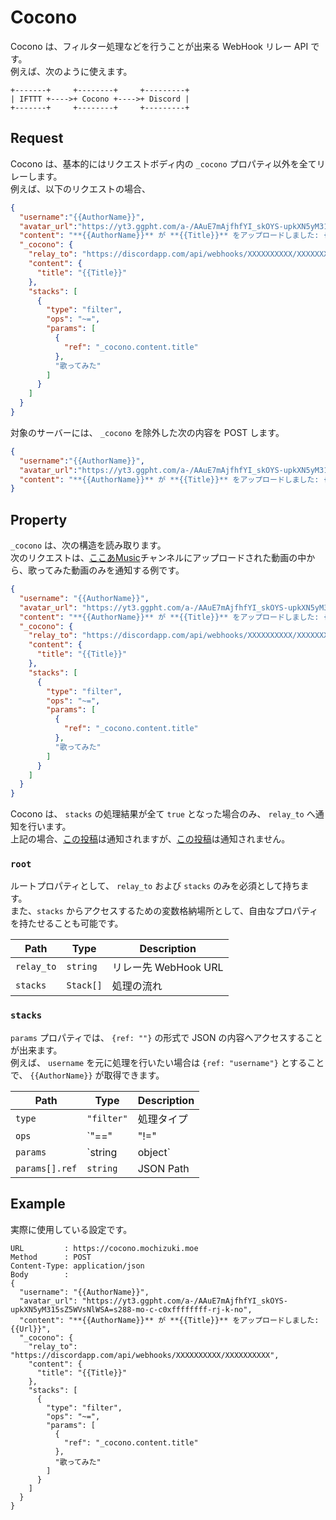 # Cocono

Cocono は、フィルター処理などを行うことが出来る WebHook リレー API です。  
例えば、次のように使えます。

```
+-------+     +--------+     +---------+
| IFTTT +---->+ Cocono +---->+ Discord |
+-------+     +--------+     +---------+
```


## Request

Cocono は、基本的にはリクエストボディ内の `_cocono` プロパティ以外を全てリレーします。  
例えば、以下のリクエストの場合、

```json
{
  "username":"{{AuthorName}}",
  "avatar_url":"https://yt3.ggpht.com/a-/AAuE7mAjfhfYI_skOYS-upkXN5yM315sZ5WVsNlWSA=s288-mo-c-c0xffffffff-rj-k-no",
  "content": "**{{AuthorName}}** が **{{Title}}** をアップロードしました: {{Url}}",
  "_cocono": {
    "relay_to": "https://discordapp.com/api/webhooks/XXXXXXXXXX/XXXXXXXXXX",
    "content": {
      "title": "{{Title}}"
    },
    "stacks": [
      {
        "type": "filter",
        "ops": "~=",
        "params": [
          {
            "ref": "_cocono.content.title"
          },
          "歌ってみた"
        ]
      }
    ]
  }
}
```

対象のサーバーには、 `_cocono` を除外した次の内容を POST します。

```json
{
  "username":"{{AuthorName}}",
  "avatar_url":"https://yt3.ggpht.com/a-/AAuE7mAjfhfYI_skOYS-upkXN5yM315sZ5WVsNlWSA=s288-mo-c-c0xffffffff-rj-k-no",
  "content": "**{{AuthorName}}** が **{{Title}}** をアップロードしました: {{Url}}"
}
```


## Property

`_cocono` は、次の構造を読み取ります。  
次のリクエストは、[ここあMusic](https://www.youtube.com/channel/UCCebk1_w5oiMUTRxdNJq0sA)チャンネルにアップロードされた動画の中から、歌ってみた動画のみを通知する例です。  

```json
{
  "username": "{{AuthorName}}",
  "avatar_url": "https://yt3.ggpht.com/a-/AAuE7mAjfhfYI_skOYS-upkXN5yM315sZ5WVsNlWSA=s288-mo-c-c0xffffffff-rj-k-no",
  "content": "**{{AuthorName}}** が **{{Title}}** をアップロードしました: {{Url}}",
  "_cocono": {
    "relay_to": "https://discordapp.com/api/webhooks/XXXXXXXXXX/XXXXXXXXXX",
    "content": {
      "title": "{{Title}}"
    },
    "stacks": [
      {
        "type": "filter",
        "ops": "~=",
        "params": [
          {
            "ref": "_cocono.content.title"
          },
          "歌ってみた"
        ]
      }
    ]
  }
}
```

Cocono は、 `stacks` の処理結果が全て `true` となった場合のみ、 `relay_to` へ通知を行います。  
上記の場合、[この投稿](https://www.youtube.com/watch?v=yOYEKiiFJCw)は通知されますが、[この投稿](https://www.youtube.com/watch?v=dLCAuYaHBsU)は通知されません。


### `root`

ルートプロパティとして、 `relay_to` および `stacks` のみを必須として持ちます。  
また、`stacks` からアクセスするための変数格納場所として、自由なプロパティを持たせることも可能です。


| Path       | Type      | Description          |
| ---------- | --------- | -------------------- |
| `relay_to` | `string`  | リレー先 WebHook URL |
| `stacks`   | `Stack[]` | 処理の流れ           |



### `stacks`

`params` プロパティでは、 `{ref: ""}` の形式で JSON の内容へアクセスすることが出来ます。  
例えば、 `username` を元に処理を行いたい場合は `{ref: "username"}` とすることで、 ``{{AuthorName}}`` が取得できます。

| Path           | Type                 | Description |
| -------------- | -------------------- | ----------- |
| `type`         | `"filter"`           | 処理タイプ  |
| `ops`          | `"==" | "!=" | "~="` | 処理内容    |
| `params`       | `string | object`    | パラメータ  |
| `params[].ref` | `string`             | JSON Path   |


## Example

実際に使用している設定です。

```
URL         : https://cocono.mochizuki.moe
Method      : POST
Content-Type: application/json
Body        :
{
  "username": "{{AuthorName}}",
  "avatar_url": "https://yt3.ggpht.com/a-/AAuE7mAjfhfYI_skOYS-upkXN5yM315sZ5WVsNlWSA=s288-mo-c-c0xffffffff-rj-k-no",
  "content": "**{{AuthorName}}** が **{{Title}}** をアップロードしました: {{Url}}",
  "_cocono": {
    "relay_to": "https://discordapp.com/api/webhooks/XXXXXXXXXX/XXXXXXXXXX",
    "content": {
      "title": "{{Title}}"
    },
    "stacks": [
      {
        "type": "filter",
        "ops": "~=",
        "params": [
          {
            "ref": "_cocono.content.title"
          },
          "歌ってみた"
        ]
      }
    ]
  }
}
```
